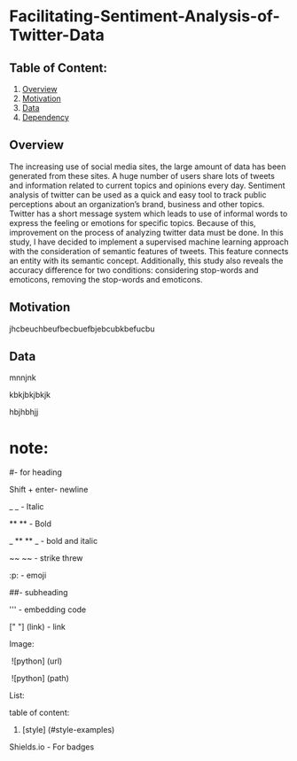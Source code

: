 # Facilitating-Sentiment-Analysis-of-Twitter-Data



## Table of Content:

1. [Overview](#overview)
2. [Motivation](#motivation)
3. [Data](#data)
4. [Dependency](#dependency) 

## Overview

The increasing use of social media sites, the large
amount of data has been generated from these sites. A huge
number of users share lots of tweets and information related
to current topics and opinions every day. Sentiment analysis of
twitter can be used as a quick and easy tool to track public
perceptions about an organization’s brand, business and other
topics. Twitter has a short message system which leads to use
of informal words to express the feeling or emotions for specific
topics. Because of this, improvement on the process of analyzing
twitter data must be done. In this study, I have decided
to implement a supervised machine learning approach with
the consideration of semantic features of tweets. This feature
connects an entity with its semantic concept. Additionally, this
study also reveals the accuracy difference for two conditions:
considering stop-words and emoticons, removing the stop-words
and emoticons.    

## Motivation

jhcbeuchbeufbecbuefbjebcubkbefucbu

## Data

mnnjnk

kbkjbkjbkjk

hbjhbhjj



# note:

#- for heading 

Shift + enter- newline

_ _ - Italic

** ** - Bold

_ ** ** _  - bold and italic

~~ ~~ - strike threw

:p: - emoji

##- subheading

''' - embedding code

[" "]  (link) -     link

Image: 

​		![python] (url)

​		![python] (path)	

List:

table of content:

1. [style] (#style-examples)



Shields.io - For badges

